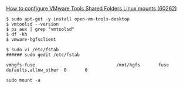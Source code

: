 [How to configure VMware Tools Shared Folders Linux mounts (60262)](https://kb.vmware.com/s/article/60262)

```
$ sudo apt-get -y install open-vm-tools-desktop
$ vmtoolsd --version
$ ps aux | grep "vmtoolsd"
$ df -kh
$ vmware-hgfsclient

$ sudo vi /etc/fstab
###### sudo gedit /etc/fstab
```

```
vmhgfs-fuse                               /mnt/hgfs       fuse    defaults,allow_other  0       0
```

```
sudo mount -a
```

